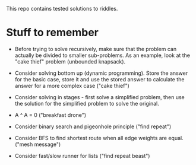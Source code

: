 This repo contains tested solutions to riddles.

# Stuff to remember
- Before trying to solve recursively, make sure that the problem can actually be divided to smaller sub-problems.
As an example, look at the "cake thief" problem (unbounded knapsack).

- Consider solving bottom up (dynamic programming). Store the answer for the basic case, store it and use the stored
answer to calculate the answer for a more complex case ("cake thief")

- Consider solving in stages - first solve a simplified problem, then use the solution for the simplified problem to
solve the original.

- A ^ A = 0 ("breakfast drone")

- Consider binary search and pigeonhole principle ("find repeat")

- Consider BFS to find shortest route when all edge weights are equal. ("mesh message")

- Consider fast/slow runner for lists ("find repeat beast")